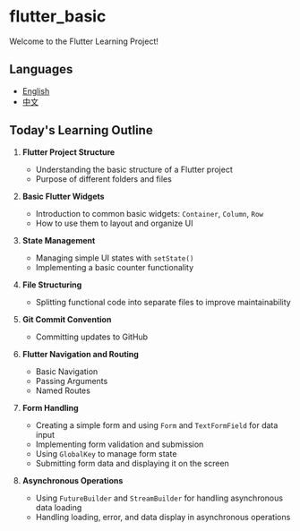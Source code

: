 # flutter_basic

Welcome to the Flutter Learning Project!

## Languages
- [English](README_EN.md)
- [中文](README_CN.md)

## Today's Learning Outline

1. **Flutter Project Structure**
   - Understanding the basic structure of a Flutter project
   - Purpose of different folders and files

2. **Basic Flutter Widgets**
   - Introduction to common basic widgets: `Container`, `Column`, `Row`
   - How to use them to layout and organize UI

3. **State Management**
   - Managing simple UI states with `setState()`
   - Implementing a basic counter functionality

4. **File Structuring**
   - Splitting functional code into separate files to improve maintainability

5. **Git Commit Convention**
   - Committing updates to GitHub

6. **Flutter Navigation and Routing**
   - Basic Navigation
   - Passing Arguments
   - Named Routes

7. **Form Handling**
   - Creating a simple form and using `Form` and `TextFormField` for data input
   - Implementing form validation and submission
   - Using `GlobalKey` to manage form state
   - Submitting form data and displaying it on the screen

8. **Asynchronous Operations**
   - Using `FutureBuilder` and `StreamBuilder` for handling asynchronous data loading
   - Handling loading, error, and data display in asynchronous operations
